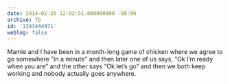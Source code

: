 ```yaml
---
date: 2014-02-26 12:02:51.000000000 -08:00
archive: fb
id: '1393444971'
weblog: false
---
```


Mamie and I have been in a month-long game of chicken where we agree to go somewhere "in a minute" and then later one of us says, “Ok I’m ready when you are” and the other says “Ok let’s go” and then we both keep working and nobody actually goes anywhere.
